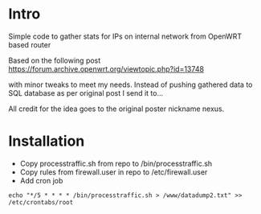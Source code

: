 # Intro

Simple code to gather stats for IPs on internal network from OpenWRT based router

Based on the following post  https://forum.archive.openwrt.org/viewtopic.php?id=13748

with minor tweaks to meet my needs. Instead of pushing gathered data to SQL database as per original post I send it to...

All credit for the idea goes to the original poster nickname nexus.

# Installation

* Copy processtraffic.sh from repo to /bin/processtraffic.sh
* Copy rules from firewall.user in repo to /etc/firewall.user
* Add cron job

```
echo "*/5 * * * * /bin/processtraffic.sh > /www/datadump2.txt" >>  /etc/crontabs/root

```
